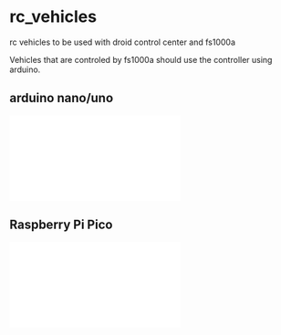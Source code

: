 # rc_vehicles
rc vehicles to be used with droid control center and fs1000a

Vehicles that are controled by fs1000a should use the controller using arduino.

## arduino nano/uno

![arduino](arduino/README.md)

## Raspberry Pi Pico

![Raspberry Pi Pico](raspberrypico/README.md)
